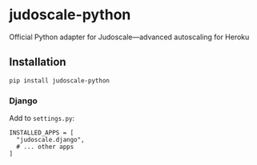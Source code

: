 # judoscale-python

Official Python adapter for Judoscale—advanced autoscaling for Heroku

## Installation

```
pip install judoscale-python
```

### Django

Add to `settings.py`:

```
INSTALLED_APPS = [
  "judoscale.django",
  # ... other apps
]
```
